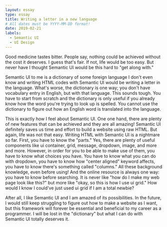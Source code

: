 ```yaml
---
layout: essay
type: essay
title: Writing a letter in a new language
# All dates must be YYYY-MM-DD format!
date: 2019-02-21
labels:
  - Semantic UI
  - UI Design
---
```


Good medicine tastes bitter.
People say, nothing could be achieved without the cost it deserves. I guess that's fair. If not, life would be too easy. But never have I thought Semantic UI would be this hard to "get along with."

Semantic UI to me is a dictionary of some foreign language I don't even know and writing HTML codes with Semantic UI would be writing a letter in the language. What's worse, the dictionary is one way; you don't have vocabulary entry in English, but with that language. This sounds tough. You have to start from scratch and the dictionary is only useful if you already know how the word you're trying to look up is spelled. You cannot use the dictionary to figure out how an English word is translated into the language.

This is exactly how I feel about Semantic UI. One one hand, there are plenty of new features that can be achieved and they are all amazing! Semantic UI definitely saves us time and effort to build a website using raw HTML. But again, life was not that easy. Writing HTML with Semantic UI is a nightmare so far. First, you have to know the "parts." Yes, there are plenty of useful components like ui container, grid, message, dropdown, image, and more and more. However, in order for you to be able to make use of them, you have to know what choices you have. You have to know what you can do with dropdown, you have to know how "center aligned" keyword affects, you have to know there's something called "columns." All these background knowledge, even before using! And the online resource is always one way: you have to know before searching. It is never like "how do I make my web page look like this?" but more like "okay, so this is how I use ui grid." How would I know I could've just used ui grid if I am a total newbie?

After all, I like Semantic UI and I am amazed of its possibilities. In the future, I would still keep struggling to figure out how to make a website as I want, but this framework will forever be essential and beneficial to my career as a programmer. I will be lost in the "dictionary" but what I can do with Semantic UI totally deserves it.